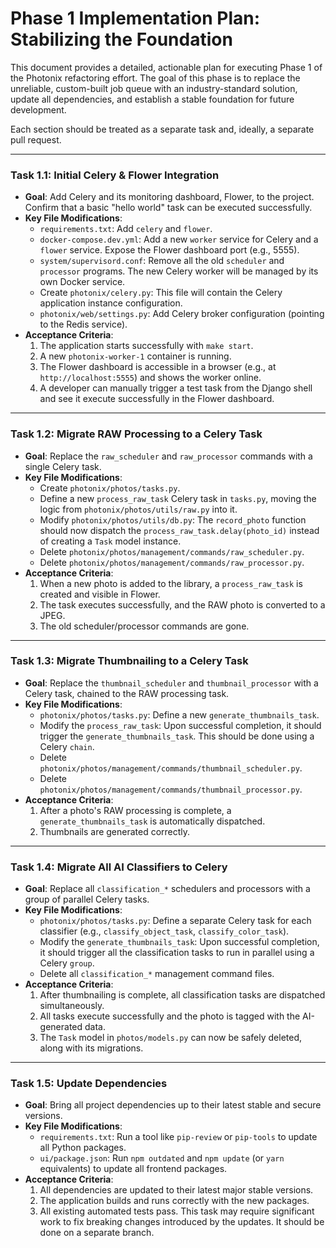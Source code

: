 # Phase 1 Implementation Plan: Stabilizing the Foundation

This document provides a detailed, actionable plan for executing Phase 1 of the Photonix refactoring effort. The goal of this phase is to replace the unreliable, custom-built job queue with an industry-standard solution, update all dependencies, and establish a stable foundation for future development.

Each section should be treated as a separate task and, ideally, a separate pull request.

---

### Task 1.1: Initial Celery & Flower Integration

*   **Goal**: Add Celery and its monitoring dashboard, Flower, to the project. Confirm that a basic "hello world" task can be executed successfully.
*   **Key File Modifications**:
    *   `requirements.txt`: Add `celery` and `flower`.
    *   `docker-compose.dev.yml`: Add a new `worker` service for Celery and a `flower` service. Expose the Flower dashboard port (e.g., 5555).
    *   `system/supervisord.conf`: Remove all the old `scheduler` and `processor` programs. The new Celery worker will be managed by its own Docker service.
    *   Create `photonix/celery.py`: This file will contain the Celery application instance configuration.
    *   `photonix/web/settings.py`: Add Celery broker configuration (pointing to the Redis service).
*   **Acceptance Criteria**:
    1.  The application starts successfully with `make start`.
    2.  A new `photonix-worker-1` container is running.
    3.  The Flower dashboard is accessible in a browser (e.g., at `http://localhost:5555`) and shows the worker online.
    4.  A developer can manually trigger a test task from the Django shell and see it execute successfully in the Flower dashboard.

---

### Task 1.2: Migrate RAW Processing to a Celery Task

*   **Goal**: Replace the `raw_scheduler` and `raw_processor` commands with a single Celery task.
*   **Key File Modifications**:
    *   Create `photonix/photos/tasks.py`.
    *   Define a new `process_raw_task` Celery task in `tasks.py`, moving the logic from `photonix/photos/utils/raw.py` into it.
    *   Modify `photonix/photos/utils/db.py`: The `record_photo` function should now dispatch the `process_raw_task.delay(photo_id)` instead of creating a `Task` model instance.
    *   Delete `photonix/photos/management/commands/raw_scheduler.py`.
    *   Delete `photonix/photos/management/commands/raw_processor.py`.
*   **Acceptance Criteria**:
    1.  When a new photo is added to the library, a `process_raw_task` is created and visible in Flower.
    2.  The task executes successfully, and the RAW photo is converted to a JPEG.
    3.  The old scheduler/processor commands are gone.

---

### Task 1.3: Migrate Thumbnailing to a Celery Task

*   **Goal**: Replace the `thumbnail_scheduler` and `thumbnail_processor` with a Celery task, chained to the RAW processing task.
*   **Key File Modifications**:
    *   `photonix/photos/tasks.py`: Define a new `generate_thumbnails_task`.
    *   Modify the `process_raw_task`: Upon successful completion, it should trigger the `generate_thumbnails_task`. This should be done using a Celery `chain`.
    *   Delete `photonix/photos/management/commands/thumbnail_scheduler.py`.
    *   Delete `photonix/photos/management/commands/thumbnail_processor.py`.
*   **Acceptance Criteria**:
    1.  After a photo's RAW processing is complete, a `generate_thumbnails_task` is automatically dispatched.
    2.  Thumbnails are generated correctly.

---

### Task 1.4: Migrate All AI Classifiers to Celery

*   **Goal**: Replace all `classification_*` schedulers and processors with a group of parallel Celery tasks.
*   **Key File Modifications**:
    *   `photonix/photos/tasks.py`: Define a separate Celery task for each classifier (e.g., `classify_object_task`, `classify_color_task`).
    *   Modify the `generate_thumbnails_task`: Upon successful completion, it should trigger all the classification tasks to run in parallel using a Celery `group`.
    *   Delete all `classification_*` management command files.
*   **Acceptance Criteria**:
    1.  After thumbnailing is complete, all classification tasks are dispatched simultaneously.
    2.  All tasks execute successfully and the photo is tagged with the AI-generated data.
    3.  The `Task` model in `photos/models.py` can now be safely deleted, along with its migrations.

---

### Task 1.5: Update Dependencies

*   **Goal**: Bring all project dependencies up to their latest stable and secure versions.
*   **Key File Modifications**:
    *   `requirements.txt`: Run a tool like `pip-review` or `pip-tools` to update all Python packages.
    *   `ui/package.json`: Run `npm outdated` and `npm update` (or `yarn` equivalents) to update all frontend packages.
*   **Acceptance Criteria**:
    1.  All dependencies are updated to their latest major stable versions.
    2.  The application builds and runs correctly with the new packages.
    3.  All existing automated tests pass. This task may require significant work to fix breaking changes introduced by the updates. It should be done on a separate branch.
